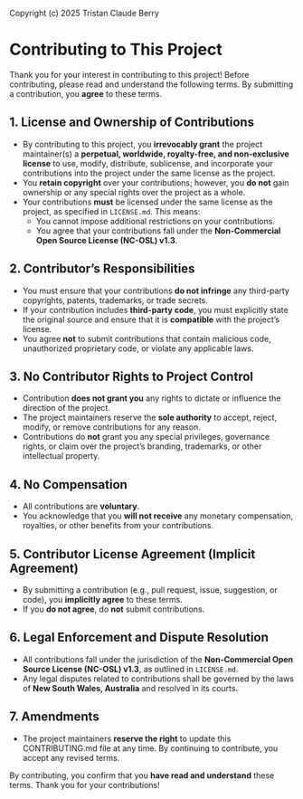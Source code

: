 Copyright (c) 2025 Tristan Claude Berry

# Contributing to This Project

Thank you for your interest in contributing to this project! Before contributing, please read and understand the following terms. By submitting a contribution, you **agree** to these terms.

## 1. License and Ownership of Contributions

- By contributing to this project, you **irrevocably grant** the project maintainer(s) a **perpetual, worldwide, royalty-free, and non-exclusive license** to use, modify, distribute, sublicense, and incorporate your contributions into the project under the same license as the project.
- You **retain copyright** over your contributions; however, you **do not** gain ownership or any special rights over the project as a whole.
- Your contributions **must** be licensed under the same license as the project, as specified in `LICENSE.md`. This means:
  - You cannot impose additional restrictions on your contributions.
  - You agree that your contributions fall under the **Non-Commercial Open Source License (NC-OSL) v1.3**.

## 2. Contributor’s Responsibilities

- You must ensure that your contributions **do not infringe** any third-party copyrights, patents, trademarks, or trade secrets.
- If your contribution includes **third-party code**, you must explicitly state the original source and ensure that it is **compatible** with the project’s license.
- You agree **not** to submit contributions that contain malicious code, unauthorized proprietary code, or violate any applicable laws.

## 3. No Contributor Rights to Project Control

- Contribution **does not grant you** any rights to dictate or influence the direction of the project.
- The project maintainers reserve the **sole authority** to accept, reject, modify, or remove contributions for any reason.
- Contributions do **not** grant you any special privileges, governance rights, or claim over the project’s branding, trademarks, or other intellectual property.

## 4. No Compensation

- All contributions are **voluntary**.
- You acknowledge that you **will not receive** any monetary compensation, royalties, or other benefits from your contributions.

## 5. Contributor License Agreement (Implicit Agreement)

- By submitting a contribution (e.g., pull request, issue, suggestion, or code), you **implicitly agree** to these terms.
- If you **do not agree**, do **not** submit contributions.

## 6. Legal Enforcement and Dispute Resolution

- All contributions fall under the jurisdiction of the **Non-Commercial Open Source License (NC-OSL) v1.3**, as outlined in `LICENSE.md`.
- Any legal disputes related to contributions shall be governed by the laws of **New South Wales, Australia** and resolved in its courts.

## 7. Amendments

- The project maintainers **reserve the right** to update this CONTRIBUTING.md file at any time. By continuing to contribute, you accept any revised terms.

By contributing, you confirm that you **have read and understand** these terms. Thank you for your contributions!
